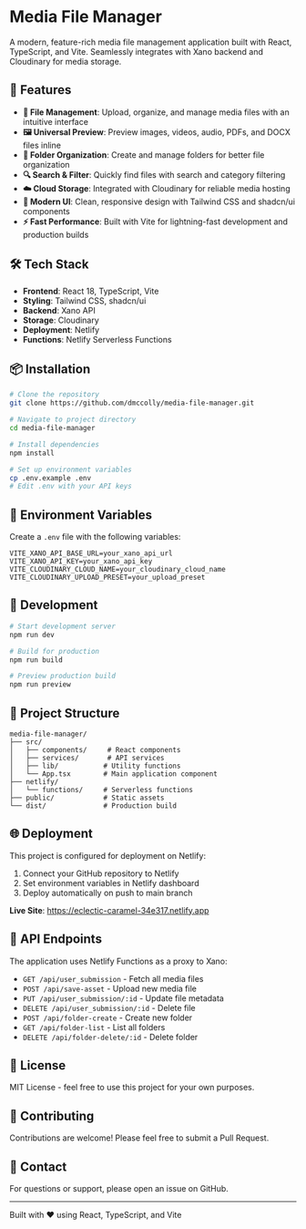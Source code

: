 # Media File Manager

A modern, feature-rich media file management application built with React, TypeScript, and Vite. Seamlessly integrates with Xano backend and Cloudinary for media storage.

## 🚀 Features

- **📁 File Management**: Upload, organize, and manage media files with an intuitive interface
- **🖼️ Universal Preview**: Preview images, videos, audio, PDFs, and DOCX files inline
- **📂 Folder Organization**: Create and manage folders for better file organization
- **🔍 Search & Filter**: Quickly find files with search and category filtering
- **☁️ Cloud Storage**: Integrated with Cloudinary for reliable media hosting
- **🎨 Modern UI**: Clean, responsive design with Tailwind CSS and shadcn/ui components
- **⚡ Fast Performance**: Built with Vite for lightning-fast development and production builds

## 🛠️ Tech Stack

- **Frontend**: React 18, TypeScript, Vite
- **Styling**: Tailwind CSS, shadcn/ui
- **Backend**: Xano API
- **Storage**: Cloudinary
- **Deployment**: Netlify
- **Functions**: Netlify Serverless Functions

## 📦 Installation

```bash
# Clone the repository
git clone https://github.com/dmccolly/media-file-manager.git

# Navigate to project directory
cd media-file-manager

# Install dependencies
npm install

# Set up environment variables
cp .env.example .env
# Edit .env with your API keys
```

## 🔑 Environment Variables

Create a `.env` file with the following variables:

```env
VITE_XANO_API_BASE_URL=your_xano_api_url
VITE_XANO_API_KEY=your_xano_api_key
VITE_CLOUDINARY_CLOUD_NAME=your_cloudinary_cloud_name
VITE_CLOUDINARY_UPLOAD_PRESET=your_upload_preset
```

## 🚀 Development

```bash
# Start development server
npm run dev

# Build for production
npm run build

# Preview production build
npm run preview
```

## 📝 Project Structure

```
media-file-manager/
├── src/
│   ├── components/     # React components
│   ├── services/       # API services
│   ├── lib/           # Utility functions
│   └── App.tsx        # Main application component
├── netlify/
│   └── functions/     # Serverless functions
├── public/            # Static assets
└── dist/              # Production build
```

## 🌐 Deployment

This project is configured for deployment on Netlify:

1. Connect your GitHub repository to Netlify
2. Set environment variables in Netlify dashboard
3. Deploy automatically on push to main branch

**Live Site**: https://eclectic-caramel-34e317.netlify.app

## 🔧 API Endpoints

The application uses Netlify Functions as a proxy to Xano:

- `GET /api/user_submission` - Fetch all media files
- `POST /api/save-asset` - Upload new media file
- `PUT /api/user_submission/:id` - Update file metadata
- `DELETE /api/user_submission/:id` - Delete file
- `POST /api/folder-create` - Create new folder
- `GET /api/folder-list` - List all folders
- `DELETE /api/folder-delete/:id` - Delete folder

## 📄 License

MIT License - feel free to use this project for your own purposes.

## 🤝 Contributing

Contributions are welcome! Please feel free to submit a Pull Request.

## 📧 Contact

For questions or support, please open an issue on GitHub.

---

Built with ❤️ using React, TypeScript, and Vite
